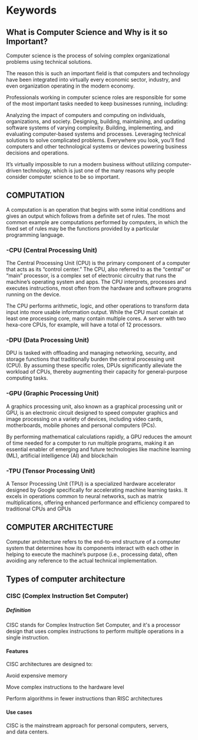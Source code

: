 # Keywords
## What is Computer Science and Why is it so Important? 
Computer science is the process of solving complex organizational problems using technical solutions.

The reason this is such an important field is that computers and technology have been integrated into virtually every economic sector, industry, and even organization operating in the modern economy.

Professionals working in computer science roles are responsible for some of the most important tasks needed to keep businesses running, including:

Analyzing the impact of computers and computing on individuals, organizations, and society.
Designing, building, maintaining, and updating software systems of varying complexity.
Building, implementing, and evaluating computer-based systems and processes.
Leveraging technical solutions to solve complicated problems.
Everywhere you look, you’ll find computers and other technological systems or devices powering business decisions and operations.

It’s virtually impossible to run a modern business without utilizing computer-driven technology, which is just one of the many reasons why people consider computer science to be so important.
## COMPUTATION       
A computation is an operation that begins with some initial conditions and gives an output which follows from a definite set of rules. The most common example are computations performed by computers, in which the fixed set of rules may be the functions provided by a particular programming language.
### -CPU (Central Processing Unit)                                                                                                                                                                                                           
The Central Processing Unit (CPU) is the primary component of a computer that acts as its “control center.” The CPU, also referred to as the “central” or “main” processor, is a complex set of electronic circuitry that runs the machine’s operating system and apps. The CPU interprets, processes and executes instructions, most often from the hardware and software programs running on the device.

The CPU performs arithmetic, logic, and other operations to transform data input into more usable information output. While the CPU must contain at least one processing core, many contain multiple cores. A server with two hexa-core CPUs, for example, will have a total of 12 processors.
### -DPU (Data Processing Unit)  
DPU is tasked with offloading and managing networking, security, and storage functions that traditionally burden the central processing unit (CPU). By assuming these specific roles, DPUs significantly alleviate the workload of CPUs, thereby augmenting their capacity for general-purpose computing tasks.
### -GPU (Graphic Processing Unit)
A graphics processing unit, also known as a graphical processing unit or GPU, is an electronic circuit designed to speed computer graphics and image processing on a variety of devices, including video cards, motherboards, mobile phones and personal computers (PCs).

By performing mathematical calculations rapidly, a GPU reduces the amount of time needed for a computer to run multiple programs, making it an essential enabler of emerging and future technologies like machine learning (ML), artificial intelligence (AI) and blockchain
### -TPU (Tensor Processing Unit)
A Tensor Processing Unit (TPU) is a specialized hardware accelerator designed by Google specifically for accelerating machine learning tasks. It excels in operations common to neural networks, such as matrix multiplications, offering enhanced performance and efficiency compared to traditional CPUs and GPUs
## COMPUTER ARCHITECTURE
Computer architecture refers to the end-to-end structure of a computer system that determines how its components interact with each other in helping to execute the machine’s purpose (i.e., processing data), often avoiding any reference to the actual technical implementation.

## Types of computer architecture
### CISC (Complex Instruction Set Computer)
##### Definition
CISC stands for Complex Instruction Set Computer, and it's a processor design that uses complex instructions to perform multiple operations in a single instruction. 
 
#### Features
CISC architectures are designed to: 
 
Avoid expensive memory 
 
Move complex instructions to the hardware level 
 
Perform algorithms in fewer instructions than RISC architectures 
 
#### Use cases
CISC is the mainstream approach for personal computers, servers, and data centers.
